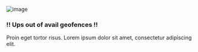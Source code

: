 ![image](/assets/items/dialogs/images/geolocation.png)

### !! Ups out of avail geofences !!

Proin eget tortor risus. Lorem ipsum dolor sit amet, consectetur adipiscing elit.
